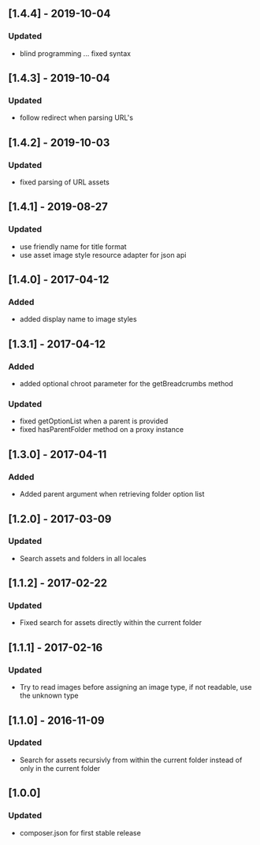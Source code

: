 ## [1.4.4] - 2019-10-04
### Updated
- blind programming ... fixed syntax
 
## [1.4.3] - 2019-10-04
### Updated
- follow redirect when parsing URL's 

## [1.4.2] - 2019-10-03
### Updated
- fixed parsing of URL assets

## [1.4.1] - 2019-08-27
### Updated
- use friendly name for title format
- use asset image style resource adapter for json api

## [1.4.0] - 2017-04-12
### Added
- added display name to image styles

## [1.3.1] - 2017-04-12
### Added
- added optional chroot parameter for the getBreadcrumbs method
### Updated
- fixed getOptionList when a parent is provided
- fixed hasParentFolder method on a proxy instance

## [1.3.0] - 2017-04-11
### Added
- Added parent argument when retrieving folder option list

## [1.2.0] - 2017-03-09
### Updated
- Search assets and folders in all locales

## [1.1.2] - 2017-02-22
### Updated
- Fixed search for assets directly within the current folder

## [1.1.1] - 2017-02-16
### Updated
- Try to read images before assigning an image type, if not readable, use the unknown type

## [1.1.0] - 2016-11-09
### Updated
- Search for assets recursivly from within the current folder instead of only in the current folder

## [1.0.0]
### Updated
- composer.json for first stable release

